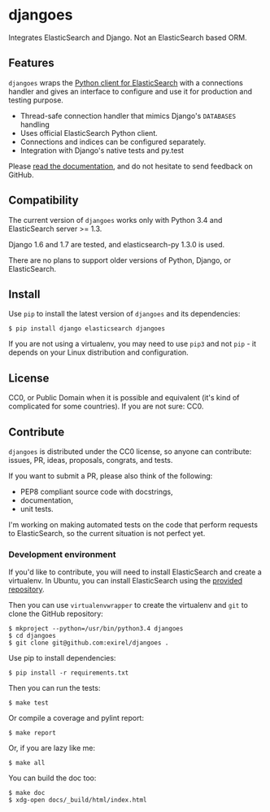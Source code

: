 # djangoes

Integrates ElasticSearch and Django. Not an ElasticSearch based ORM.

## Features

``djangoes`` wraps the
[Python client for ElasticSearch](https://pypi.python.org/pypi/elasticsearch)
with a connections handler and gives an interface to configure and use it for
production and testing purpose.

* Thread-safe connection handler that mimics Django's ``DATABASES`` handling
* Uses official ElasticSearch Python client.
* Connections and indices can be configured separately.
* Integration with Django's native tests and py.test

Please [read the documentation](http://djangoes.readthedocs.org/), and do not
hesitate to send feedback on GitHub.

## Compatibility

The current version of `djangoes` works only with Python 3.4 and ElasticSearch
server >= 1.3.

Django 1.6 and 1.7 are tested, and elasticsearch-py 1.3.0 is used.

There are no plans to support older versions of Python, Django, or
ElasticSearch.

## Install

Use `pip` to install the latest version of `djangoes` and its
dependencies:

    $ pip install django elasticsearch djangoes

If you are not using a virtualenv, you may need to use `pip3` and not `pip` -
it depends on your Linux distribution and configuration.

## License

CC0, or Public Domain when it is possible and equivalent (it's kind of
complicated for some countries). If you are not sure: CC0.

## Contribute

`djangoes` is distributed under the CC0 license, so anyone can contribute:
issues, PR, ideas, proposals, congrats, and tests.

If you want to submit a PR, please also think of the following:

* PEP8 compliant source code with docstrings,
* documentation,
* unit tests.

I'm working on making automated tests on the code that perform requests to
ElasticSearch, so the current situation is not perfect yet.

### Development environment

If you'd like to contribute, you will need to install ElasticSearch and create 
a virtualenv. In Ubuntu, you can
install ElasticSearch using the
[provided repository](http://www.elasticsearch.org/guide/en/elasticsearch/reference/current/setup-repositories.html).

Then you can use `virtualenvwrapper` to create the virtualenv and `git` to clone the
GitHub repository:

    $ mkproject --python=/usr/bin/python3.4 djangoes
    $ cd djangoes
    $ git clone git@github.com:exirel/djangoes .

Use pip to install dependencies:

    $ pip install -r requirements.txt

Then you can run the tests:

    $ make test
  
Or compile a coverage and pylint report:

    $ make report

Or, if you are lazy like me:

    $ make all

You can build the doc too:

    $ make doc
    $ xdg-open docs/_build/html/index.html
